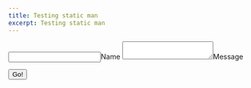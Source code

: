 ```yaml
---
title: Testing static man 
excerpt: Testing static man
---
```

<form method="POST" action="https://api.staticman.net/v2/entry/prashant2400/prashant2400.github.io/master/">
	<input name="options[redirect]" type="hidden" value="https://prashant2400.github.io">
	<!-- e.g. "2016-01-02-this-is-a-post" -->
	<input name="options[slug]" type="hidden" value="{{ page.slug }}">
	<label><input name="fields[name]" type="text">Name</label>
	<!-- <label><input name="fields[email]" type="email">E-mail</label> -->
	<label><textarea name="fields[message]"></textarea>Message</label>

<button type="submit">Go!</button>
</form>
